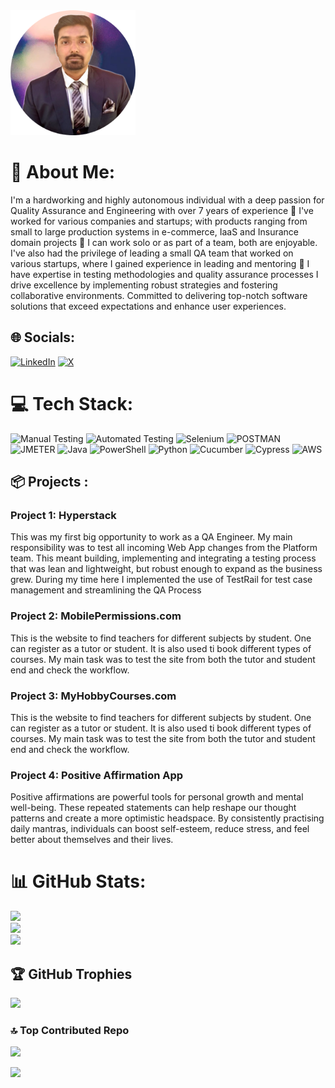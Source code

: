 <img src="profile-pic (4).png" width="200" height="200">

# 💫 About Me:
I'm a hardworking and highly autonomous individual with a deep passion for Quality Assurance and Engineering with over 7 years of experience 💪 I've worked for various companies and startups; with products ranging from small to large production systems in e-commerce, IaaS and Insurance domain projects 💫 I can work solo or as part of a team, both are enjoyable. I've also had the privilege of leading a small QA team that worked on various startups, where I gained experience in leading and mentoring 🤝 I have expertise in testing methodologies and quality assurance processes I drive excellence by implementing robust strategies and fostering collaborative environments. Committed to delivering top-notch software solutions that exceed expectations and enhance user experiences.


## 🌐 Socials:
[![LinkedIn](https://img.shields.io/badge/LinkedIn-%230077B5.svg?logo=linkedin&logoColor=white)](https://linkedin.com/in/www.linkedin.com/in/satish-prasad-qa) [![X](https://img.shields.io/badge/X-black.svg?logo=X&logoColor=white)](https://x.com/https://x.com/satishkrprasad1) 

# 💻 Tech Stack:
![Manual Testing](https://img.shields.io/badge/Manual%20Testing-4298B8.svg?style=for-the-badge&logo=Manual+Testing&logoColor=white) ![Automated Testing](https://img.shields.io/badge/automated%20testing-%23000000.svg?style=for-the-badge&logo=aautomatedtesting&logoColor=white) ![Selenium](https://img.shields.io/badge/selenium-%23000000.svg?style=for-the-badge&logo=selenium&logoColor=white) ![POSTMAN](https://img.shields.io/badge/postman-%23ffffff.svg?style=for-the-badge&logo=postman&logoColor=151515) ![JMETER](https://img.shields.io/badge/Jmeter-%234D4D4D.svg?style=for-the-badge&logo=jmeter&logoColor=white) ![Java](https://img.shields.io/badge/java-%23DC322F.svg?style=for-the-badge&logo=java&logoColor=white) ![PowerShell](https://img.shields.io/badge/PowerShell-%235391FE.svg?style=for-the-badge&logo=powershell&logoColor=white) ![Python](https://img.shields.io/badge/python-3670A0?style=for-the-badge&logo=python&logoColor=ffdd54) ![Cucumber](https://img.shields.io/badge/Cucumber-darkblue?style=for-the-badge&logo=cucumber&logoColor=fcd683) ![Cypress](https://img.shields.io/badge/CYPRESS-%23E98407.svg?style=for-the-badge&logo=cypress&logoColor=white) ![AWS](https://img.shields.io/badge/AWS-%23FF9900.svg?style=for-the-badge&logo=amazon-aws&logoColor=white)
## 📦 Projects :

### Project 1: Hyperstack

This was my first big opportunity to work as a QA Engineer. My main responsibility was to test all incoming Web App changes from the Platform team.
This meant building, implementing and integrating a testing process that was lean and lightweight, but robust enough to expand as the business grew.
During my time here I implemented the use of TestRail for test case management and streamlining the QA Process

### Project 2: MobilePermissions.com﻿
This is the website to find teachers for different subjects by student. One can register as a tutor or student. It is also used ti book different types of courses. My main task was to test the site from both the tutor and student end and check the workflow.

### Project 3: MyHobbyCourses.com
This is the website to find teachers for different subjects by student. One can register as a tutor or student. It is also used ti book different types of courses. My main task was to test the site from both the tutor and student end and check the workflow.

### Project 4: Positive Affirmation App
Positive affirmations are powerful tools for personal growth and mental well-being. These repeated statements can help reshape our thought patterns and create a more optimistic headspace. By consistently practising daily mantras, individuals can boost self-esteem, reduce stress, and feel better about themselves and their lives.

# 📊 GitHub Stats:
![](https://github-readme-stats.vercel.app/api?username=qasatish1925&theme=neon&hide_border=false&include_all_commits=false&count_private=false)<br/>
![](https://github-readme-streak-stats.herokuapp.com/?user=qasatish1925&theme=neon&hide_border=false)<br/>
![](https://github-readme-stats.vercel.app/api/top-langs/?username=qasatish1925&theme=neon&hide_border=false&include_all_commits=false&count_private=false&layout=compact)

## 🏆 GitHub Trophies
![](https://github-profile-trophy.vercel.app/?username=qasatish1925&theme=neon&no-frame=false&no-bg=true&margin-w=4)

### 🔝 Top Contributed Repo
![](https://github-contributor-stats.vercel.app/api?username=qasatish1925&limit=5&theme=dark&combine_all_yearly_contributions=true)

[![](https://visitcount.itsvg.in/api?id=qasatish1925&icon=0&color=9)](https://visitcount.itsvg.in)


